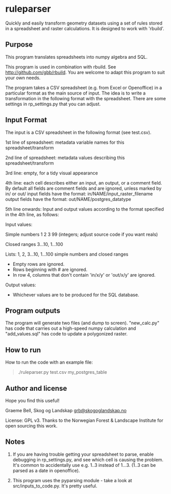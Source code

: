 ruleparser
=====

Quickly and easily transform geometry datasets using a set of rules stored in a spreadsheet and raster calculations. It is designed to work with 'rbuild'.

Purpose
-----

This program translates spreadsheets into numpy algebra and SQL.

This program is used in combination with rbuild. See http://github.com/gbb/rbuild.
You are welcome to adapt this program to suit your own needs.

The program takes a CSV spreadsheet (e.g. from Excel or Openoffice) in a 
particular format as the main source of input. The idea is to write a 
transformation in the following format with the spreadsheet. There are 
some settings in rp_settings.py that you can adjust.

Input Format
-----

The input is a CSV spreadsheet in the following format (see test.csv).

1st line of spreadsheet: metadata variable names for this spreadsheet/transform

2nd line of spreadsheet: metadata values describing this spreadsheet/transform

3rd line: empty, for a tidy visual appearance

4th line: each cell describes either an input, an output, or a comment field.
By default all fields are comment fields and are ignored, unless marked by in/ or out/
input fields have the format:   in/NAME/input_raster_filename
output fields have the format:  out/NAME/postgres_datatype

5th line onwards:
Input and output values according to the format specified in the 4th line, as follows:

Input values: 

  Simple numbers 1 2 3 99     (integers; adjust source code if you want reals)

  Closed ranges  3...10, 1...100

  Lists:   1, 2, 3...10, 1...100      simple numbers and closed ranges


- Empty rows are ignored.
- Rows beginning with # are ignored.
- In row 4, columns that don't contain 'in/x/y' or 'out/x/y' are ignored. 

Output values: 
  
- Whichever values are to be produced for the SQL database.

Program outputs
---

The program will generate two files (and dump to screen). "new_calc.py" 
has code that carries out a high-speed numpy calculation and 
"add_values.sql" has code to update a polygonized raster. 

How to run
-------

How to run the code with an example file: 

> ./ruleparser.py test.csv my_postgres_table

Author and license
-----

Hope you find this useful!

Graeme Bell, Skog og Landskap
grb@skogoglandskap.no

License: GPL v3.
Thanks to the Norwegian Forest & Landscape Institute for open sourcing this work.


Notes
-----

1. If you are having trouble getting your spreadsheet to parse, enable debugging
in rp_settings.py, and see which cell is causing the problem. It's common to
accidentally use e.g. 1..3 instead of 1...3. (1..3 can be parsed as a date 
in openoffice). 


2. This program uses the pyparsing module - take a look at src/inputs_to_code.py.
It's pretty useful.

